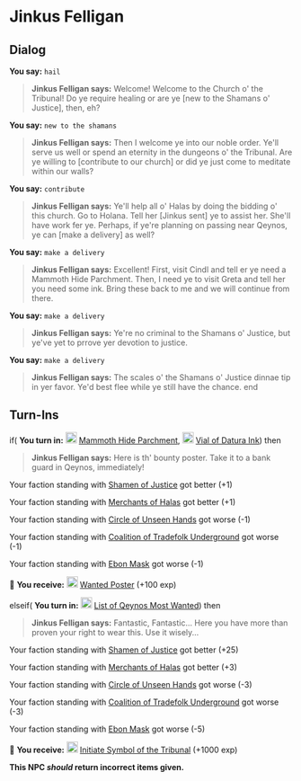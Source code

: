 # Jinkus Felligan
## Dialog

**You say:** `hail`



>**Jinkus Felligan says:** Welcome! Welcome to the Church o' the Tribunal! Do ye require healing or are ye [new to the Shamans o' Justice], then, eh?

**You say:** `new to the shamans`



>**Jinkus Felligan says:** Then I welcome ye into our noble order. Ye'll serve us well or spend an eternity in the dungeons o' the Tribunal. Are ye willing to [contribute to our church] or did ye just come to meditate within our walls?

**You say:** `contribute`



>**Jinkus Felligan says:** Ye'll help all o' Halas by doing the bidding o' this church. Go to Holana. Tell her [Jinkus sent] ye to assist her. She'll have work fer ye. Perhaps, if ye're planning on passing near Qeynos, ye can [make a delivery] as well?

**You say:** `make a delivery`



>**Jinkus Felligan says:** Excellent! First, visit Cindl and tell er ye need a Mammoth Hide Parchment. Then, I need ye to visit Greta and tell her you need some ink. Bring these back to me and we will continue from there.

**You say:** `make a delivery`



>**Jinkus Felligan says:** Ye're no criminal to the Shamans o' Justice, but ye've yet to prrove yer devotion to justice.

**You say:** `make a delivery`



>**Jinkus Felligan says:** The scales o' the Shamans o' Justice dinnae tip in yer favor. Ye'd best flee while ye still have the chance.
end

## Turn-Ins



if( **You turn in:** <img style="background:url(/static/icons/blank_slot.gif);width:20px;height:20px;" src="/static/icons/item_870.png" alt="" /> <a
                                href="/item/12621" data-url="12621" class="tooltip-link link">Mammoth Hide Parchment</a>, <img style="background:url(/static/icons/blank_slot.gif);width:20px;height:20px;" src="/static/icons/item_1006.png" alt="" /> <a
                                href="/item/12619" data-url="12619" class="tooltip-link link">Vial of Datura Ink</a>) then 




>**Jinkus Felligan says:** Here is th' bounty poster. Take it to a bank guard in Qeynos, immediately!





Your faction standing with [Shamen of Justice](/faction/327) got better (<span class='text-success'>+1</span>)
















Your faction standing with [Merchants of Halas](/faction/328) got better (<span class='text-success'>+1</span>)
















Your faction standing with [Circle of Unseen Hands](/faction/223) got worse (<span class='text-danger'>-1</span>)
















Your faction standing with [Coalition of Tradefolk Underground](/faction/336) got worse (<span class='text-danger'>-1</span>)
















Your faction standing with [Ebon Mask](/faction/244) got worse (<span class='text-danger'>-1</span>)
















 &#127873; **You receive:**  <img style="background:url(/static/icons/blank_slot.gif);width:20px;height:20px;" src="/static/icons/item_683.png" alt="" /> <a
                                href="/item/12620" data-url="12620" class="tooltip-link link">Wanted Poster</a> (+100 exp)

 










elseif( **You turn in:** <img style="background:url(/static/icons/blank_slot.gif);width:20px;height:20px;" src="/static/icons/item_682.png" alt="" /> <a
                                href="/item/12622" data-url="12622" class="tooltip-link link">List of Qeynos Most Wanted</a>) then



>**Jinkus Felligan says:** Fantastic, Fantastic... Here you have more than proven your right to wear this. Use it wisely...





Your faction standing with [Shamen of Justice](/faction/327) got better (<span class='text-success'>+25</span>)















Your faction standing with [Merchants of Halas](/faction/328) got better (<span class='text-success'>+3</span>)
















Your faction standing with [Circle of Unseen Hands](/faction/223) got worse (<span class='text-danger'>-3</span>)
















Your faction standing with [Coalition of Tradefolk Underground](/faction/336) got worse (<span class='text-danger'>-3</span>)
















Your faction standing with [Ebon Mask](/faction/244) got worse (<span class='text-danger'>-5</span>)
















 &#127873; **You receive:**  <img style="background:url(/static/icons/blank_slot.gif);width:20px;height:20px;" src="/static/icons/item_1002.png" alt="" /> <a
                                href="/item/1376" data-url="1376" class="tooltip-link link">Initiate Symbol of the Tribunal</a> (+1000 exp)

 










**This NPC *should* return incorrect items given.**
